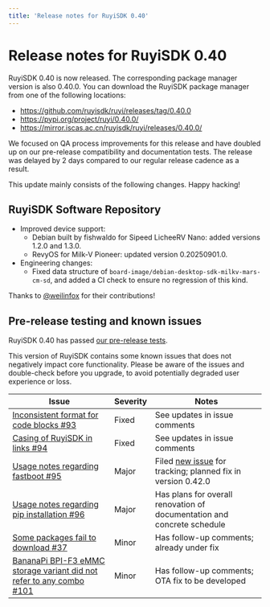 ```yaml
---
title: 'Release notes for RuyiSDK 0.40'
---
```


# Release notes for RuyiSDK 0.40

RuyiSDK 0.40 is now released. The corresponding package manager version is also 0.40.0.
You can download the RuyiSDK package manager from one of the following locations:

* <https://github.com/ruyisdk/ruyi/releases/tag/0.40.0>
* <https://pypi.org/project/ruyi/0.40.0/>
* <https://mirror.iscas.ac.cn/ruyisdk/ruyi/releases/0.40.0/>

We focused on QA process improvements for this release and have doubled up on our pre-release compatibility and documentation tests. The release was delayed by 2 days compared to our regular release cadence as a result.

This update mainly consists of the following changes. Happy hacking!

## RuyiSDK Software Repository

* Improved device support:
    * Debian built by fishwaldo for Sipeed LicheeRV Nano: added versions 1.2.0 and 1.3.0.
    * RevyOS for Milk-V Pioneer: updated version 0.20250901.0.
* Engineering changes:
    * Fixed data structure of `board-image/debian-desktop-sdk-milkv-mars-cm-sd`, and added a CI check to ensure no regression of this kind.

Thanks to [@weilinfox] for their contributions!

[@weilinfox]: https://github.com/weilinfox

## Pre-release testing and known issues

RuyiSDK 0.40 has passed [our pre-release tests](https://gitee.com/yunxiangluo/ruyisdk-test/blob/master/20250903/README.md).

This version of RuyiSDK contains some known issues that does not negatively impact core functionality.
Please be aware of the issues and double-check before you upgrade, to avoid potentially degraded user experience or loss.

| Issue | Severity | Notes |
| ----- | -------- | ----- |
| [Inconsistent format for code blocks #93](https://github.com/ruyisdk/docs/issues/93) | Fixed | See updates in issue comments |
| [Casing of RuyiSDK in links #94](https://github.com/ruyisdk/docs/issues/94) | Fixed | See updates in issue comments |
| [Usage notes regarding fastboot #95](https://github.com/ruyisdk/docs/issues/95) | Major | Filed [new issue](https://github.com/ruyisdk/ruyisdk/issues/52) for tracking; planned fix in version 0.42.0 |
| [Usage notes regarding pip installation #96](https://github.com/ruyisdk/docs/issues/96) | Major | Has plans for overall renovation of documentation and concrete schedule |
| [Some packages fail to download #37](https://github.com/ruyisdk/packages-index/issues/37) | Minor | Has follow-up comments; already under fix |
| [BananaPi BPI-F3 eMMC storage variant did not refer to any combo #101](https://github.com/ruyisdk/packages-index/issues/101) | Minor | Has follow-up comments; OTA fix to be developed |
